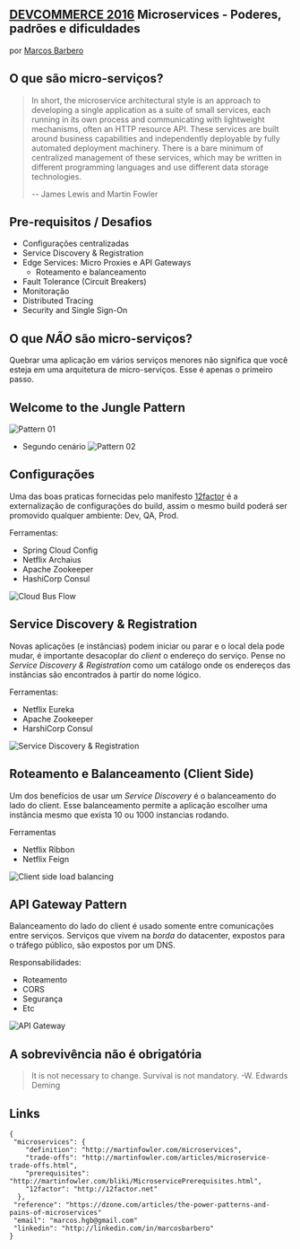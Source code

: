 [DEVCOMMERCE 2016](http://devcommerce2016.imasters.com.br) Microservices - Poderes, padrões e dificuldades
---
por [Marcos Barbero](http://linkedin.com/in/marcosbarbero)

O que são micro-serviços?
---
>In short, the microservice architectural style is an approach to developing a single application as a suite of small services, each running in its own process and communicating with lightweight mechanisms, often an HTTP resource API. These services are built around business capabilities and independently deployable by fully automated deployment machinery. There is a bare minimum of centralized management of these services, which may be written in different programming languages and use different data storage technologies.
>
>-- James Lewis and Martin Fowler

Pre-requisitos / Desafios
---
  - Configurações centralizadas
  - Service Discovery & Registration
  - Edge Services: Micro Proxies e API Gateways
    - Roteamento e balanceamento
  - Fault Tolerance (Circuit Breakers)
  - Monitoração
  - Distributed Tracing
  - Security and Single Sign-On

O que *NÃO* são micro-serviços?
---
Quebrar uma aplicação em vários serviços menores não significa que você esteja em uma arquitetura de micro-serviços. Esse é apenas o primeiro passo.

Welcome to the Jungle Pattern
---
![Pattern 01](https://github.com/marcosbarbero/devcommerce2016-microservices-power-patterns-pains/wiki/jungle-pattern-01.png)
  - Segundo cenário
![Pattern 02](https://github.com/marcosbarbero/devcommerce2016-microservices-power-patterns-pains/wiki/jungle-pattern-02.png)

Configurações
---
Uma das boas praticas fornecidas pelo manifesto [12factor](http://12factor.net/) é a externalização de configurações do build, assim o mesmo build poderá ser promovido qualquer ambiente: Dev, QA, Prod.  
  
Ferramentas:
  - Spring Cloud Config
  - Netflix Archaius
  - Apache Zookeeper
  - HashiCorp Consul
 
![Cloud Bus Flow](https://github.com/marcosbarbero/devcommerce2016-microservices-power-patterns-pains/wiki/cloud-bus-flow.png)  

Service Discovery & Registration
---
Novas aplicações (e instâncias) podem iniciar ou parar e o local dela pode mudar, é importante desacoplar do *client* o endereço do serviço. Pense no *Service Discovery & Registration* como um catálogo onde os endereços das instâncias são encontrados à partir do nome lógico.
  
Ferramentas:
  - Netflix Eureka
  - Apache Zookeeper
  - HarshiCorp Consul

![Service Discovery & Registration](https://github.com/marcosbarbero/devcommerce2016-microservices-power-patterns-pains/wiki/service-discovery-flow.png)

Roteamento e Balanceamento (Client Side)
---
Um dos benefícios de usar um *Service Discovery* é o balanceamento do lado do client. Esse balanceamento permite a aplicação escolher uma instância mesmo que exista 10 ou 1000 instancias rodando.
  
Ferramentas
  - Netflix Ribbon
  - Netflix Feign

![Client side load balancing](https://github.com/marcosbarbero/devcommerce2016-microservices-power-patterns-pains/wiki/client-side-load-balancing-flow.png)

API Gateway Pattern
---
Balanceamento do lado do client é usado somente entre comunicações entre serviços. Serviços que vivem na *borda* do datacenter, expostos para o tráfego público, são expostos por um DNS.

Responsabilidades:
  - Roteamento
  - CORS
  - Segurança
  - Etc

![API Gateway](https://github.com/marcosbarbero/devcommerce2016-microservices-power-patterns-pains/wiki/api-gateway-pattern-01.png)

A sobrevivência não é obrigatória
---
>It is not necessary to change. Survival is not mandatory. -W. Edwards Deming

Links
---
```
{
 "microservices": {
    "definition": "http://martinfowler.com/microservices",
    "trade-offs": "http://martinfowler.com/articles/microservice-trade-offs.html",
    "prerequisites": "http://martinfowler.com/bliki/MicroservicePrerequisites.html",
    "12factor": "http://12factor.net"
  },
 "reference": "https://dzone.com/articles/the-power-patterns-and-pains-of-microservices"
 "email": "marcos.hgb@gmail.com"
 "linkedin": "http://linkedin.com/in/marcosbarbero"
} 
``` 
